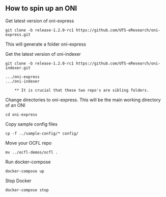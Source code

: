 ## How to spin up an ONI

Get latest version of oni-express

```shell script
git clone -b release-1.2.0-rc1 https://github.com/UTS-eResearch/oni-express.git
```

This will generate a folder oni-express

Get the latest version of oni-indexer

```shell script
git clone -b release-1.2.0-rc1 https://github.com/UTS-eResearch/oni-indexer.git
```

```
.../oni-express
.../oni-indexer

    ** It is crucial that these two repo's are sibling folders.
```

Change directories to oni-express. This will be the main working directory of an ONI

```shell script
cd oni-express
```

Copy sample config files
```shell script
cp -f ../sample-config/* config/
```

Move your OCFL repo
```shell script
mv ../ocfl-demos/ocfl .
```
Run docker-compose

```shell script
docker-compose up
```

Stop Docker
```shell script
docker-compose stop
```
